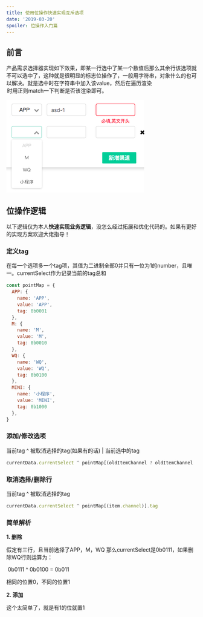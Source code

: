 ```yaml
---
title: 使用位操作快速实现互斥选项
date: '2019-03-20'
spoiler: 位操作入门篇
---
```


## 前言

​	产品需求选择器实现如下效果，即某一行选中了某一个数值后那么其余行该选项就不可以选中了，这种就是很明显的标志位操作了，一般用字符串，对象什么的也可以解决。就是选中时在字符串中加入该value，然后在遍历渲染<Option>时用正则match一下判断是否该渲染即可。

![image-20190320202815576](/images/image-20190320202815576.png)

## 位操作逻辑

 以下逻辑仅为本人**快速实现业务逻辑**，没怎么经过拓展和优化代码的。如果有更好的实现方案欢迎大佬指导！

### 定义tag

在每一个选项多一个tag项，其值为二进制全部0并只有一位为1的number，且唯一。currentSelect作为记录当前的tag总和

```javascript
const pointMap = {
  APP: {
    name: 'APP',
    value: 'APP',
    tag: 0b0001
  },
  M: {
    name: 'M',
    value: 'M',
    tag: 0b0010
  },
  WQ: {
    name: 'WQ',
    value: 'WQ',
    tag: 0b0100
  },
  MINI: {
    name: '小程序',
    value: 'MINI',
    tag: 0b1000
  },
}
```

### 添加/修改选项

当前tag ^ 被取消选择的tag(如果有的话) | 当前选中的tag 

```javascript
currentData.currentSelect ^ pointMap[(oldItemChannel ? oldItemChannel : item.channel)].tag | tag
```

### 取消选择/删除行

当前tag ^ 被取消选择的tag

```javascript
currentData.currentSelect ^ pointMap[(item.channel)].tag
```

### 简单解析

**1. 删除**

假定有三行，且当前选择了APP，M，WQ 那么currentSelect是0b0111，如果删除WQ行则运算为：

​	0b0111 ^ 0b0100 = 0b011

相同的位置0，不同的位置1

**2. 添加**

这个太简单了，就是有1的位就置1
